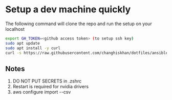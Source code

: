 # Setup a dev machine quickly

The following command will clone the repo and run the setup on your localhost

```bash
export GH_TOKEN=<github access token> (to setup ssh key)
sudo apt update
sudo apt install -y curl
curl -s https://raw.githubusercontent.com/changhiskhan/dotfiles/ansible/bootstrap.sh | bash
```


## Notes

1. DO NOT PUT SECRETS in .zshrc
2. Restart is required for nvidia drivers
3. aws configure import --csv <credentials>

